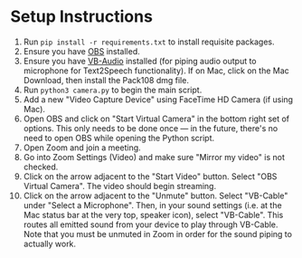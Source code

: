 # Setup Instructions
1. Run `pip install -r requirements.txt` to install requisite packages.
2. Ensure you have [OBS](https://obsproject.com/) installed.
3. Ensure you have [VB-Audio](https://vb-audio.com/Cable/) installed (for piping audio output to microphone for Text2Speech functionality). If on Mac, click on the Mac Download, then install the Pack108 dmg file.
4. Run `python3 camera.py` to begin the main script.
5. Add a new "Video Capture Device" using FaceTime HD Camera (if using Mac).
6. Open OBS and click on "Start Virtual Camera" in the bottom right set of options. This only needs to be done once — in the future, there's no need to open OBS while opening the Python script.
7. Open Zoom and join a meeting.
8. Go into Zoom Settings (Video) and make sure "Mirror my video" is not checked.
9. Click on the arrow adjacent to the "Start Video" button. Select "OBS Virtual Camera". The video should begin streaming.
10. Click on the arrow adjacent to the "Unmute" button. Select "VB-Cable" under "Select a Microphone". Then, in your sound settings (i.e. at the Mac status bar at the very top, speaker icon), select "VB-Cable". This routes all emitted sound from your device to play through VB-Cable. Note that you must be unmuted in Zoom in order for the sound piping to actually work.
